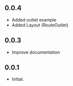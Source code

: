 ## 0.0.4

* Added outlet example
* Added Layout (RouteOutlet)


## 0.0.3

* Improve documentation

## 0.0.1

* Initial.
